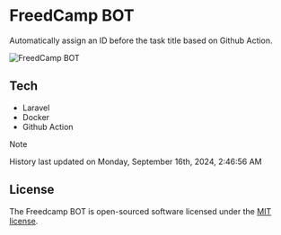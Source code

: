 # FreedCamp BOT

Automatically assign an ID before the task title based on Github Action.

![FreedCamp BOT](https://repository-images.githubusercontent.com/737932867/7d34798b-2680-471c-b089-a78a718d3d6a)

## Tech

- Laravel
- Docker
- Github Action

> [!NOTE]  
> History last updated on Monday, September 16th, 2024, 2:46:56 AM

## License

The Freedcamp BOT is open-sourced software licensed under the [MIT license](https://opensource.org/licenses/MIT).
